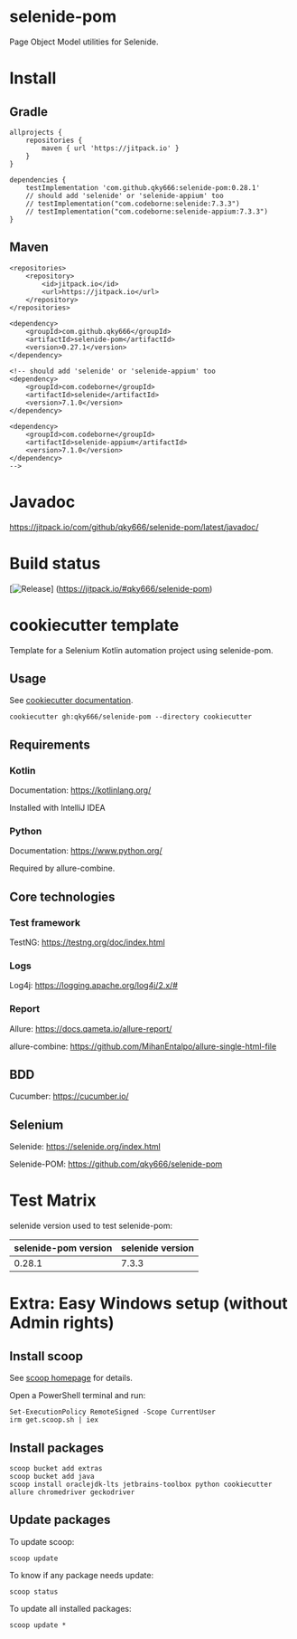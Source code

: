 # selenide-pom

Page Object Model utilities for Selenide.

# Install

## Gradle

```
allprojects {
    repositories {
        maven { url 'https://jitpack.io' }
    }
}

dependencies {
    testImplementation 'com.github.qky666:selenide-pom:0.28.1'
    // should add 'selenide' or 'selenide-appium' too
    // testImplementation("com.codeborne:selenide:7.3.3")
    // testImplementation("com.codeborne:selenide-appium:7.3.3")
}
```

## Maven

```
<repositories>
    <repository>
        <id>jitpack.io</id>
        <url>https://jitpack.io</url>
    </repository>
</repositories>

<dependency>
    <groupId>com.github.qky666</groupId>
    <artifactId>selenide-pom</artifactId>
    <version>0.27.1</version>
</dependency>

<!-- should add 'selenide' or 'selenide-appium' too
<dependency>
    <groupId>com.codeborne</groupId>
    <artifactId>selenide</artifactId>
    <version>7.1.0</version>
</dependency>

<dependency>
    <groupId>com.codeborne</groupId>
    <artifactId>selenide-appium</artifactId>
    <version>7.1.0</version>
</dependency>
-->
```

# Javadoc

https://jitpack.io/com/github/qky666/selenide-pom/latest/javadoc/

# Build status

[![Release](https://jitpack.io/v/qky666/selenide-pom.svg)]
(https://jitpack.io/#qky666/selenide-pom)

# cookiecutter template

Template for a Selenium Kotlin automation project using selenide-pom.

## Usage

See [cookiecutter documentation](https://cookiecutter.readthedocs.io/en/stable/index.html).

    cookiecutter gh:qky666/selenide-pom --directory cookiecutter

## Requirements

### Kotlin

Documentation: https://kotlinlang.org/

Installed with IntelliJ IDEA

### Python

Documentation: https://www.python.org/

Required by allure-combine.

## Core technologies

### Test framework

TestNG: https://testng.org/doc/index.html

### Logs

Log4j: https://logging.apache.org/log4j/2.x/#

### Report

Allure: https://docs.qameta.io/allure-report/

allure-combine: https://github.com/MihanEntalpo/allure-single-html-file

## BDD

Cucumber: https://cucumber.io/

## Selenium

Selenide: https://selenide.org/index.html

Selenide-POM: https://github.com/qky666/selenide-pom

# Test Matrix

selenide version used to test selenide-pom:

| selenide-pom version | selenide version |
|----------------------|------------------|
| 0.28.1               | 7.3.3            |


# Extra: Easy Windows setup (without Admin rights)

## Install scoop

See [scoop homepage](https://scoop.sh/) for details.

Open a PowerShell terminal and run:

    Set-ExecutionPolicy RemoteSigned -Scope CurrentUser
    irm get.scoop.sh | iex

## Install packages

    scoop bucket add extras    
    scoop bucket add java
    scoop install oraclejdk-lts jetbrains-toolbox python cookiecutter allure chromedriver geckodriver

## Update packages

To update scoop:

    scoop update

To know if any package needs update:

    scoop status

To update all installed packages:

    scoop update *
